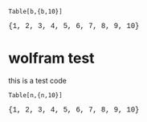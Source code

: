```Wolfram Language
Table[b,{b,10}]
```




<div><pre style="&#102;&#111;&#110;&#116;&#45;&#102;&#97;&#109;&#105;&#108;&#121;&#58;&#32;&#34;&#67;&#111;&#117;&#114;&#105;&#101;&#114;&#32;&#78;&#101;&#119;&#34;&#44;&#67;&#111;&#117;&#114;&#105;&#101;&#114;&#44;&#109;&#111;&#110;&#111;&#115;&#112;&#97;&#99;&#101;&#59;">&#123;&#49;&#44;&#32;&#50;&#44;&#32;&#51;&#44;&#32;&#52;&#44;&#32;&#53;&#44;&#32;&#54;&#44;&#32;&#55;&#44;&#32;&#56;&#44;&#32;&#57;&#44;&#32;&#49;&#48;&#125;</pre></div>



# wolfram test

this is a test code


```Wolfram Language
Table[n,{n,10}]
```




<div><pre style="&#102;&#111;&#110;&#116;&#45;&#102;&#97;&#109;&#105;&#108;&#121;&#58;&#32;&#34;&#67;&#111;&#117;&#114;&#105;&#101;&#114;&#32;&#78;&#101;&#119;&#34;&#44;&#67;&#111;&#117;&#114;&#105;&#101;&#114;&#44;&#109;&#111;&#110;&#111;&#115;&#112;&#97;&#99;&#101;&#59;">&#123;&#49;&#44;&#32;&#50;&#44;&#32;&#51;&#44;&#32;&#52;&#44;&#32;&#53;&#44;&#32;&#54;&#44;&#32;&#55;&#44;&#32;&#56;&#44;&#32;&#57;&#44;&#32;&#49;&#48;&#125;</pre></div>




```Wolfram Language

```
